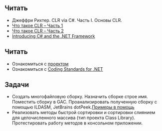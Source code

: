 ## Читать
- Джеффри Рихтер. CLR via C#. Часть I. Основы CLR.
- [Что такое CLR – Часть 1](http://kavayii.blogspot.com.by/2010/08/clr.html)
- [Что такое CLR – Часть 2](http://kavayii.blogspot.com.by/2010/08/clr-2.html)
- [Introducing C# and the .NET Framework](https://github.com/AnzhelikaKravchuk/.NET-Training/wiki/Introducing-C%23-and-the-.NET-Framework)

## Читать
- Ознакомиться с [проектом]()
- Ознакомиться с [Coding Standards for .NET](https://github.com/EPM-RD-NETLAB/Coding-guidlines)

## Задачи
- Cоздать многофайловую сборку. Назначить сборке строе имя. Поместить сборку в GAC. Проанализировать полученную сборку с помощью ILDASM, JetBrains dotPeek.[Примеры в помощь](https://drive.google.com/drive/u/0/folders/0B7WmjuqYed3AUkU5ZE1ZVnVYMkE)
- Реализовать методы быстрой сортировки и сортировки слиянием для целочисленного массива (тип проекта Class Library). Протестировать работу методов в консольном приложении.
